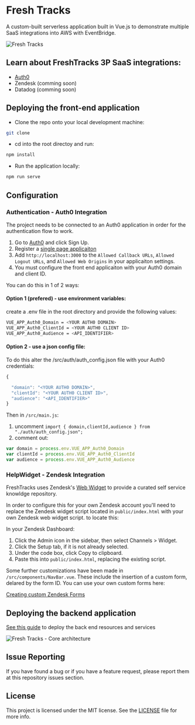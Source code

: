 # Fresh Tracks 
A custom-built serverless application built in Vue.js to demonstrate multiple SaaS integrations into AWS with EventBridge.

![Fresh Tracks](/public/images/FTfrontPage.png "Fresh Tracks")

## Learn about FreshTracks 3P SaaS integrations:
- [Auth0](https://github.com/aws-samples/Amazon-EventBridge-Integration-with-Auth0)
- Zendesk (comming soon)
- Datadog (comming soon)

## Deploying the front-end application

- Clone the repo onto your local development machine:
```bash
git clone
 ```
- cd into the root directoy and run:

```bash
npm install
```

- Run the application locally:
```bash
npm run serve
```

## Configuration
### Authentication - Auth0 Integration

The project needs to be connected to an Auth0 application in order for the authentication flow to work.

1. Go to [Auth0](https://auth0.com/signup) and click Sign Up.
1. Register a [single page applicaiton](https://auth0.com/docs/dashboard/guides/applications/register-app-spa)
1. Add `http://localhost:3000` to the `Allowed Callback URLs`, `Allowed Logout URLs`, and `Allowed Web Origins` in your applicaiton settings.
1. You must configure the front end applicaiton with your Auth0 domain and client ID.

You can do this in 1 of 2 ways:
#### Option 1 (prefered) - use environment variables:
create a .env file in the root directory and provide the following values:

```bash
VUE_APP_Auth0_Domain = <YOUR AUTH0 DOMAIN>
VUE_APP_Auth0_ClientId = <YOUR AUTH0 CLIENT ID>
VUE_APP_Auth0_Audience = <API_IDENTIFIER>
```

#### Option 2 - use a json config file:

To do this alter the /src/auth/auth_config.json file with your Auth0 credentials:
```javascript
{

  "domain": "<YOUR AUTH0 DOMAIN>",
  "clientId": "<YOUR AUTH0 CLIENT ID>",
  "audience": "<API_IDENTIFIER>"
}
```
Then in `/src/main.js`:
1.  uncomment `import { domain,clientId,audience } from "./auth/auth_config.json";`
1.  comment out:
```javascript
var domain = process.env.VUE_APP_Auth0_Domain
var clientId = process.env.VUE_APP_Auth0_ClientId
var audience = process.env.VUE_APP_Auth0_Audience
```

### HelpWidget - Zendesk Integration
FreshTracks uses Zendesk's [Web Widget](https://www.zendesk.com/embeddables/) to provide a curated self service knowldge repository.

In order to configure this for your own Zendesk account you'll need to replace the Zendesk widget script located in `public/index.html` with your own Zendesk web widget script. to locate this:

In your Zendesk Dashboard:
  1. Click the Admin icon in the sidebar, then select Channels > Widget.
  1. Click the Setup tab, if it is not already selected.
  1. Under the code box, click Copy to clipboard.
  1. Paste this into `public/index.html`, replacing the existing script.

Some further customizations have been made in `/src/components/NavBar.vue`.
These include the insertion of a custom form, delared by the form ID.  You can use your own custom forms here:

[Creating custom Zendesk Forms](https://support.zendesk.com/hc/en-us/articles/203661616-Creating-multiple-ticket-forms-to-support-different-request-types-Professional-add-on-and-Enterprise-)

## Deploying the backend application
[See this guide](/backend/FreshTracks/) to deploy the back end resources and services

![Fresh Tracks - Core architecture](/public/images/architecture1.png "Fresh Tracks")

## Issue Reporting

If you have found a bug or if you have a feature request, please report them at this repository issues section.

## License

This project is licensed under the MIT license. See the [LICENSE](../LICENSE) file for more info.
